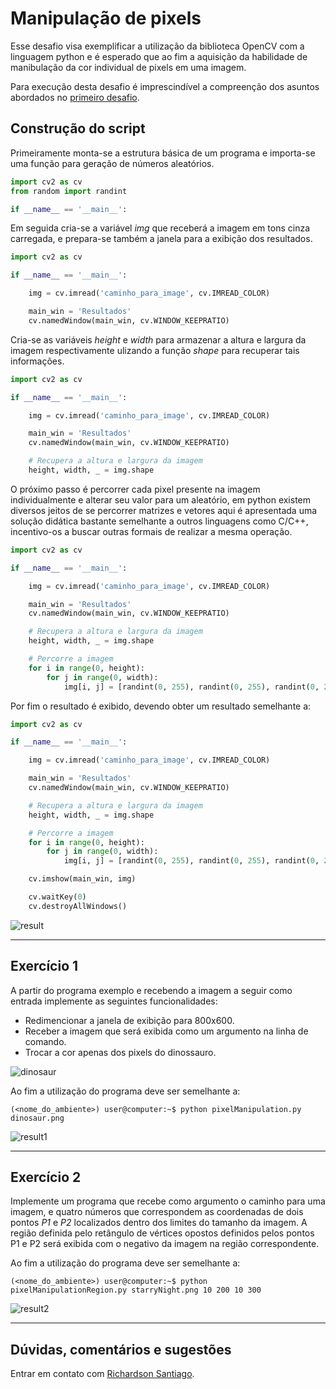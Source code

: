 # Manipulação de pixels

Esse desafio visa exemplificar a utilização da biblioteca OpenCV com a linguagem python e é esperado que ao fim a aquisição da habilidade de manibulação da cor individual de pixels em uma imagem.

Para execução desta desafio é imprescindível a compreenção dos asuntos abordados no [primeiro desafio](./1_displayingImages.md).

## Construção do script

Primeiramente monta-se a estrutura básica de um programa e importa-se uma função para geração de números aleatórios.

```python
import cv2 as cv
from random import randint

if __name__ == '__main__':

```

Em seguida cria-se a variável *img* que receberá a imagem em tons cinza carregada, e prepara-se também a janela para a exibição dos resultados.

```python
import cv2 as cv

if __name__ == '__main__':

    img = cv.imread('caminho_para_image', cv.IMREAD_COLOR)

    main_win = 'Resultados'
    cv.namedWindow(main_win, cv.WINDOW_KEEPRATIO)
```

Cria-se as variáveis *height* e *width* para armazenar a altura e largura da imagem respectivamente ulizando a função *shape* para recuperar tais informações.

```python
import cv2 as cv

if __name__ == '__main__':

    img = cv.imread('caminho_para_image', cv.IMREAD_COLOR)

    main_win = 'Resultados'
    cv.namedWindow(main_win, cv.WINDOW_KEEPRATIO)

    # Recupera a altura e largura da imagem
    height, width, _ = img.shape
```

O próximo passo é percorrer cada pixel presente na imagem individualmente e alterar seu valor para um aleatório, em python existem diversos jeitos de se percorrer matrizes e vetores aqui é apresentada uma solução didática bastante semelhante a outros linguagens como C/C++, incentivo-os a buscar outras formais de realizar a mesma operação.

```python
import cv2 as cv

if __name__ == '__main__':

    img = cv.imread('caminho_para_image', cv.IMREAD_COLOR)

    main_win = 'Resultados'
    cv.namedWindow(main_win, cv.WINDOW_KEEPRATIO)

    # Recupera a altura e largura da imagem
    height, width, _ = img.shape

    # Percorre a imagem
    for i in range(0, height):
        for j in range(0, width):
            img[i, j] = [randint(0, 255), randint(0, 255), randint(0, 255)]
```

Por fim o resultado é exibido, devendo obter um resultado semelhante a:

```python
import cv2 as cv

if __name__ == '__main__':

    img = cv.imread('caminho_para_image', cv.IMREAD_COLOR)

    main_win = 'Resultados'
    cv.namedWindow(main_win, cv.WINDOW_KEEPRATIO)

    # Recupera a altura e largura da imagem
    height, width, _ = img.shape

    # Percorre a imagem
    for i in range(0, height):
        for j in range(0, width):
            img[i, j] = [randint(0, 255), randint(0, 255), randint(0, 255)]

    cv.imshow(main_win, img)

    cv.waitKey(0)
    cv.destroyAllWindows()
```

![result](./imgs/desafio2_tutorial.png)

---

## Exercício 1

A partir do programa exemplo e recebendo a imagem a seguir como entrada implemente as seguintes funcionalidades:

* Redimencionar a janela de exibição para 800x600.
* Receber a imagem que será exibida como um argumento na linha de comando.
* Trocar a cor apenas dos pixels do dinossauro.

![dinosaur](./imgs/dinosaur.png)

Ao fim a utilização do programa deve ser semelhante a:

```console
(<nome_do_ambiente>) user@computer:~$ python pixelManipulation.py dinosaur.png
```

![result1](./imgs/desafio2_exercicio1.png)

---

## Exercício 2

Implemente um programa que recebe como argumento o caminho para uma imagem, e quatro números que correspondem as coordenadas de dois pontos *P1* e *P2* localizados dentro dos limites do tamanho da imagem. A região definida pelo retângulo de vértices opostos definidos pelos pontos P1 e P2 será exibida com o negativo da imagem na região correspondente.

Ao fim a utilização do programa deve ser semelhante a:

```console
(<nome_do_ambiente>) user@computer:~$ python pixelManipulationRegion.py starryNight.png 10 200 10 300
```

![result2](./imgs/desafio2_exercicio2.png)

---

## Dúvidas, comentários e sugestões

Entrar em contato com [Richardson Santiago](https://github.com/vanluwin).